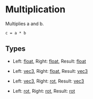 
# Multiplication

Multiplies a and b.

```
c = a * b
```

## Types

- Left: [float](/MdDocs/Types/Float.md), Right: [float](/MdDocs/Types/Float.md), Result: [float](/MdDocs/Types/Float.md)

- Left: [vec3](/MdDocs/Types/Vec3.md), Right: [float](/MdDocs/Types/Float.md), Result: [vec3](/MdDocs/Types/Vec3.md)

- Left: [vec3](/MdDocs/Types/Vec3.md), Right: [rot](/MdDocs/Types/Rot.md), Result: [vec3](/MdDocs/Types/Vec3.md)

- Left: [rot](/MdDocs/Types/Rot.md), Right: [rot](/MdDocs/Types/Rot.md), Result: [rot](/MdDocs/Types/Rot.md)



